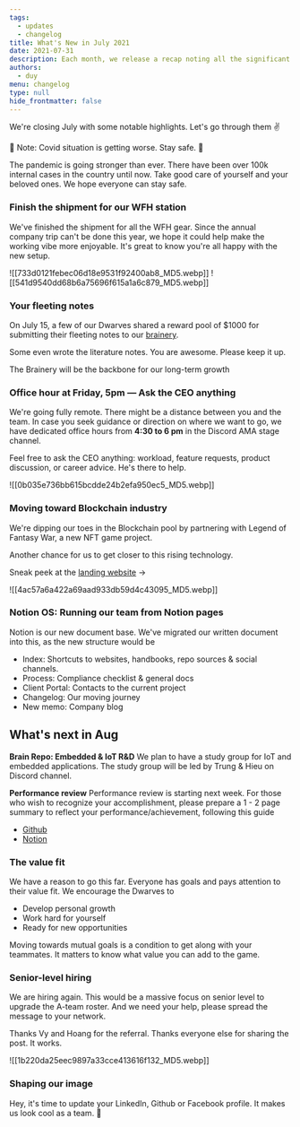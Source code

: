 ```yaml
---
tags: 
  - updates 
  - changelog
title: What's New in July 2021
date: 2021-07-31
description: Each month, we release a recap noting all the significant changes with our company and our team. July 2021 we will move toward blockchain industry and prepare for performance review in August.
authors: 
  - duy
menu: changelog
type: null
hide_frontmatter: false
---
```


We're closing July with some notable highlights. Let's go through them ✌️

🚨 Note: Covid situation is getting worse. Stay safe. 🦠

The pandemic is going stronger than ever. There have been over 100k internal cases in the country until now. Take good care of yourself and your beloved ones. We hope everyone can stay safe.

### Finish the shipment for our WFH station
We've finished the shipment for all the WFH gear. Since the annual company trip can't be done this year, we hope it could help make the working vibe more enjoyable. It's great to know you're all happy with the new setup. 

![[733d0121febec06d18e9531f92400ab8_MD5.webp]]
![[541d9540dd68b6a75696f615a1a6c879_MD5.webp]]

### Your fleeting notes
On July 15, a few of our Dwarves shared a reward pool of $1000 for submitting their fleeting notes to our [brainery](https://brain.d.foundation/).

Some even wrote the literature notes. You are awesome. Please keep it up.

The Brainery will be the backbone for our long-term growth

### Office hour at Friday, 5pm — Ask the CEO anything
We're going fully remote. There might be a distance between you and the team. In case you seek guidance or direction on where we want to go, we have dedicated office hours from  **4:30 to 6 pm** in the Discord AMA stage channel.

Feel free to ask the CEO anything: workload, feature requests, product discussion, or career advice. He's there to help.

![[0b035e736bb615bcdde24b2efa950ec5_MD5.webp]]

### Moving toward Blockchain industry
We're dipping our toes in the Blockchain pool by partnering with Legend of Fantasy War, a new NFT game project. 

Another chance for us to get closer to this rising technology.

Sneak peek at the [landing website](http://legendfantasywar.com/) → 

![[4ac57a6a422a69aad933db59d4c43095_MD5.webp]]

### Notion OS: Running our team from Notion pages
Notion is our new document base. We've migrated our written document into this, as the new structure would be

* Index: Shortcuts to websites, handbooks, repo sources & social channels.
* Process: Compliance checklist & general docs
* Client Portal: Contacts to the current project 
* Changelog: Our moving journey
* New memo: Company blog

## What's next in Aug
**Brain Repo: Embedded & IoT R&D**
We plan to have a study group for IoT and embedded applications. The study group will be led by Trung & Hieu on Discord channel.

**Performance review**
Performance review is starting next week. For those who wish to recognize your accomplishment, please prepare a 1 - 2 page summary to reflect your performance/achievement, following this guide

* [Github](http://github.com/dwarvesf/handbook/blob/master/making-a-career.md#performance-review)
* [Notion](/548a540a40714f11915d631fd5cec53f#434d285816e34dcaa12f4bc652eb5bed)

### The value fit
We have a reason to go this far. Everyone has goals and pays attention to their value fit. We encourage the Dwarves to

* Develop personal growth 
* Work hard for yourself
* Ready for new opportunities

Moving towards mutual goals is a condition to get along with your teammates. It matters to know what value you can add to the game.

### Senior-level hiring
We are hiring again. This would be a massive focus on senior level to upgrade the A-team roster. And we need your help, please spread the message to your network.

Thanks Vy and Hoang for the referral. Thanks everyone else for sharing the post. It works.

![[1b220da25eec9897a33cce413616f132_MD5.webp]]

### Shaping our image
Hey, it's time to update your LinkedIn, Github or Facebook profile. It makes us look cool as a team. 🚀
